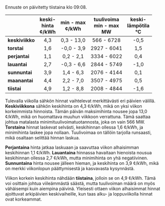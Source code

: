 Ennuste on päivitetty tiistaina klo 09:08.

|            | keski-<br>hinta<br>¢/kWh | min - max<br>¢/kWh | tuulivoima<br>min - max<br>MW | keski-<br>lämpötila<br>°C |
|:-----------|:----------------:|:----------------:|:-------------:|:-------------:|
| **keskiviikko** | 4,3              | 0,3 - 13,0        | 566 - 6728    | -0,5          |
| **torstai**     | 1,6              | -0,0 - 3,9        | 2927 - 6041   | 1,5           |
| **perjantai**   | 1,1              | 0,2 - 2,1         | 3334 - 6022   | 0,4           |
| **lauantai**    | 2,7              | -0,3 - 6,6        | 2844 - 5749   | -1,0          |
| **sunnuntai**   | 3,9              | 1,4 - 6,3         | 2076 - 4144   | 0,1           |
| **maanantai**   | 4,4              | 2,2 - 7,0         | 3507 - 4975   | 0,5           |
| **tiistai**     | 4,9              | 1,2 - 8,8         | 2008 - 4844   | -1,6          |

Tulevalla viikolla sähkön hinnat vaihtelevat merkittävästi eri päivien välillä. **Keskiviikkona** sähkön keskihinta on 4,3 ¢/kWh, mikä on yksi viikon korkeimmista hinnoista. Tämän päivän maksimihinta nousee jopa 13,0 ¢/kWh, mikä on huomattava muuhun viikkoon verrattuna. Tämä saattaa johtua matalasta minimituulivoimatuotannosta, joka on vain 566 MW. **Torstaina** hinnat laskevat selvästi, keskihinnan ollessa 1,6 ¢/kWh, ja minimihinta laskee jopa nollaan. Tuulivoimaa on tällöin tarjolla runsaasti, mikä osaltaan selittää hinnan laskua.

**Perjantaina** hinta jatkaa laskuaan ja saavuttaa viikon alhaisimman keskihinnan 1,1 ¢/kWh. **Lauantaina** hinnassa havaitaan hienoista nousua keskihinnan ollessa 2,7 ¢/kWh, mutta minimihinta on yhä negatiivinen. **Sunnuntaina** hinta nousee jälleen hieman, ja keskihinta on 3,9 ¢/kWh, mikä on merkki viikonlopun päättymisestä ja kasvavasta kysynnästä.

Viikon korkein keskihinta nähdään **tiistaina**, jolloin se on 4,9 ¢/kWh. Tämä voi osittain johtua viileämmästä säästä, mutta tuulivoiman määrä on myös vähäisempi kuin aiempina päivinä. Yleisesti ottaen viikon alhaisimmat hinnat ajoittuvat arkipäivien keskivaiheille, kun taas alku- ja loppuviikolla hinnat ovat korkeammat.